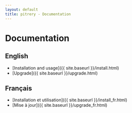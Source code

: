 ```yaml
---
layout: default
title: pitrery - Documentation
---
```


Documentation
=============

English
-------

* [Installation and usage]({{ site.baseurl }}/install.html)
* [Upgrade]({{ site.baseurl }}/upgrade.html)

Français
--------

* [Installation et utilisation]({{ site.baseurl }}/install_fr.html)
* [Mise à jour]({{ site.baseurl }}/upgrade_fr.html)


